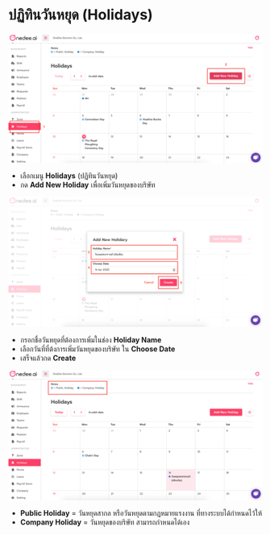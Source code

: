 # ปฏิทินวันหยุด \(Holidays\)

![](../.gitbook/assets/screen-shot-2563-05-11-at-13.46.44.png)

* เลือกเมนู **Holidays** \(ปฏิทินวันหยุด\)
* กด **Add New Holiday** เพื่อเพิ่มวันหยุดของบริษัท

![](../.gitbook/assets/screen-shot-2563-05-11-at-13.51.03.png)

* กรอกชื่อวันหยุดที่ต้องการเพิ่มในช่อง **Holiday Name**
* เลือกวันที่ที่ต้งการเพิ่มวันหยุดของบริษัท ใน **Choose Date**
* เสร็จแล้วกด **Create**

![](../.gitbook/assets/screen-shot-2563-05-11-at-13.52.46.png)

* **Public Holiday** = วันหยุดสากล หรือวันหยุดตามกฎหมายแรงงาน ที่ทางระบบได้กำหนดไว้ให้
* **Company Holiday** = วันหยุดของบริษัท สามารถกำหนดได้เอง



